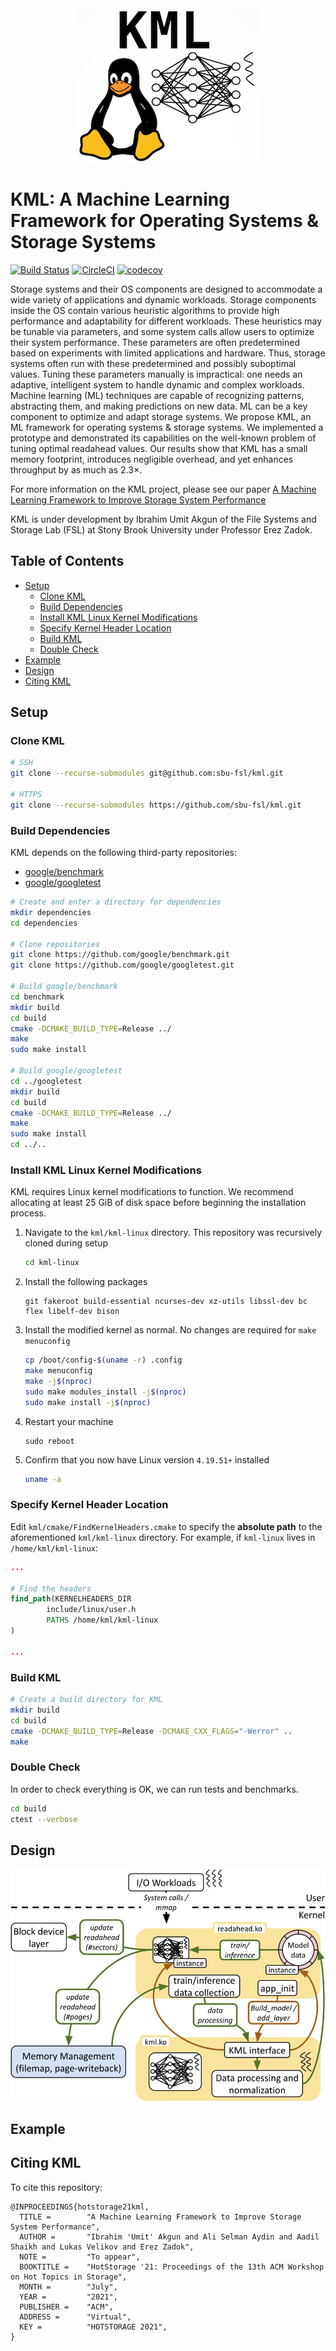 <div align="center">
<img src="docs/images/Logo.png" alt="logo"></img>
</div>

# KML: A Machine Learning Framework for Operating Systems & Storage Systems

[![Build Status](https://app.travis-ci.com/sbu-fsl/kernel-ml.svg?token=ALVmj9qYKSFZ9q3q9Fus&branch=main)](https://app.travis-ci.com/sbu-fsl/kernel-ml)
[![CircleCI](https://circleci.com/gh/sbu-fsl/kernel-ml/tree/main.svg?style=svg&circle-token=fc045b4ae0ae1cdb693a9e6b3f8dfda1aace460f)](https://circleci.com/gh/sbu-fsl/kernel-ml/tree/main)
[![codecov](https://codecov.io/gh/sbu-fsl/kernel-ml/branch/main/graph/badge.svg?token=NTTV1TCRN9)](https://codecov.io/gh/sbu-fsl/kernel-ml)

Storage systems and their OS components are designed to accommodate a wide variety of applications and dynamic workloads. Storage components inside the OS contain various heuristic algorithms to provide high performance and adaptability for different workloads. These heuristics may be tunable via parameters, and some system calls allow users to optimize their system performance. These parameters are often predetermined based on experiments with limited applications and hardware. Thus, storage systems often run with these predetermined and possibly suboptimal values. Tuning these parameters manually is impractical: one needs an adaptive, intelligent system to handle dynamic and complex workloads. Machine learning (ML) techniques are capable of recognizing patterns, abstracting them, and making predictions on new data. ML can be a key component to optimize and adapt storage systems. We propose KML, an ML framework for operating systems & storage systems. We implemented a prototype and demonstrated its capabilities on the well-known problem of tuning optimal readahead values. Our results show that KML has a small memory footprint, introduces negligible overhead, and yet enhances throughput by as much as 2.3×.

For more information on the KML project, please see our paper [A Machine Learning Framework to Improve Storage System Performance](https://dl.acm.org/doi/10.1145/3465332.3470875)

KML is under development by Ibrahim Umit Akgun of the File Systems and Storage Lab (FSL) at Stony Brook University under Professor Erez Zadok.

## Table of Contents

- [Setup](#Setup)
  - [Clone KML](#Clone-KML)
  - [Build Dependencies](#Build-Dependencies)
  - [Install KML Linux Kernel Modifications](#Install-KML-Linux-Kernel-Modifications)
  - [Specify Kernel Header Location](#Specify-Kernel-Header-Location)
  - [Build KML](#Build-KML)
  - [Double Check](#Double-Check)
- [Example](#Example)
- [Design](#Design)
- [Citing KML](#Citing-KML)

## Setup

### Clone KML

```bash
# SSH
git clone --recurse-submodules git@github.com:sbu-fsl/kml.git

# HTTPS
git clone --recurse-submodules https://github.com/sbu-fsl/kml.git
````

### Build Dependencies

KML depends on the following third-party repositories:

- [google/benchmark](https://github.com/google/benchmark)
- [google/googletest](https://github.com/google/googletest)

```bash
# Create and enter a directory for dependencies
mkdir dependencies
cd dependencies

# Clone repositories
git clone https://github.com/google/benchmark.git
git clone https://github.com/google/googletest.git

# Build google/benchmark
cd benchmark
mkdir build
cd build
cmake -DCMAKE_BUILD_TYPE=Release ../
make
sudo make install

# Build google/googletest
cd ../googletest
mkdir build
cd build
cmake -DCMAKE_BUILD_TYPE=Release ../
make
sudo make install
cd ../..
```

### Install KML Linux Kernel Modifications

KML requires Linux kernel modifications to function. We recommend allocating at least 25 GiB of disk space before beginning the installation process.

1. Navigate to the `kml/kml-linux` directory. This repository was recursively cloned during setup
    ```bash
    cd kml-linux
    ```
1. Install the following packages
    ```
    git fakeroot build-essential ncurses-dev xz-utils libssl-dev bc flex libelf-dev bison
    ```
1. Install the modified kernel as normal. No changes are required for `make menuconfig`
    ```bash
    cp /boot/config-$(uname -r) .config
    make menuconfig
    make -j$(nproc)
    sudo make modules_install -j$(nproc)
    sudo make install -j$(nproc)
    ```
1. Restart your machine
    ```
    sudo reboot
    ```
1. Confirm that you now have Linux version `4.19.51+` installed
    ```bash
    uname -a
    ```
    
### Specify Kernel Header Location

Edit `kml/cmake/FindKernelHeaders.cmake` to specify the **absolute path** to the aforementioned `kml/kml-linux` directory. For example, if `kml-linux` lives in `/home/kml/kml-linux`:

```cmake
...

# Find the headers
find_path(KERNELHEADERS_DIR
        include/linux/user.h
        PATHS /home/kml/kml-linux
)

...
```

### Build KML

```bash
# Create a build directory for KML
mkdir build
cd build 
cmake -DCMAKE_BUILD_TYPE=Release -DCMAKE_CXX_FLAGS="-Werror" ..
make
```

### Double Check

In order to check everything is OK, we can run tests and benchmarks.
```bash
cd build
ctest --verbose
```

## Design
![kernel-design](docs/images/arch-online-kernel.jpg) 

## Example

## Citing KML

To cite this repository:

```
@INPROCEEDINGS{hotstorage21kml,
  TITLE =        "A Machine Learning Framework to Improve Storage System Performance",
  AUTHOR =       "Ibrahim 'Umit' Akgun and Ali Selman Aydin and Aadil Shaikh and Lukas Velikov and Erez Zadok",
  NOTE =         "To appear",
  BOOKTITLE =    "HotStorage '21: Proceedings of the 13th ACM Workshop on Hot Topics in Storage",
  MONTH =        "July",
  YEAR =         "2021",
  PUBLISHER =    "ACM",
  ADDRESS =      "Virtual",
  KEY =          "HOTSTORAGE 2021",
}
```
